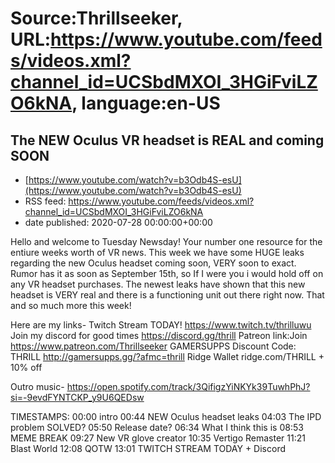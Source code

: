 # Source:Thrillseeker, URL:https://www.youtube.com/feeds/videos.xml?channel_id=UCSbdMXOI_3HGiFviLZO6kNA, language:en-US

## The NEW Oculus VR headset is REAL and coming SOON
 - [https://www.youtube.com/watch?v=b3Odb4S-esU](https://www.youtube.com/watch?v=b3Odb4S-esU)
 - RSS feed: https://www.youtube.com/feeds/videos.xml?channel_id=UCSbdMXOI_3HGiFviLZO6kNA
 - date published: 2020-07-28 00:00:00+00:00

Hello and welcome to Tuesday Newsday! Your number one resource for the entiure weeks worth of VR news. This week we have some HUGE leaks regarding the new Oculus headset coming soon, VERY soon to exact. Rumor has it as soon as September 15th, so If I were you i would hold off on any VR headset purchases. The newest leaks have shown that this new headset is VERY real and there is a functioning unit out there right now. That and so much more this week!

Here are my links-
Twitch Stream TODAY!
https://www.twitch.tv/thrilluwu
Join my discord for good times
https://discord.gg/thrill
Patreon link:Join
https://www.patreon.com/Thrillseeker
GAMERSUPPS Discount Code: THRILL
http://gamersupps.gg/?afmc=thrill
Ridge Wallet
ridge.com/THRILL + 10% off

Outro music-
https://open.spotify.com/track/3QifigzYiNKYk39TuwhPhJ?si=-9evdFYNTCKP_y9U6QEDsw

TIMESTAMPS:
00:00 intro
00:44 NEW Oculus headset leaks
04:03 The IPD problem SOLVED?
05:50 Release date?
06:34 What I think this is
08:53 MEME BREAK
09:27 New VR glove creator
10:35 Vertigo Remaster
11:21 Blast World
12:08 QOTW
13:01 TWITCH STREAM TODAY + Discord

